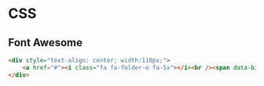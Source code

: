 # CSS

## Font Awesome

```html
<div style="text-align: center; width:110px;">
    <a href="#"><i class="fa fa-folder-o fa-5x"></i><br /><span data-bind="text: Name"></span></a>
</div>
```
